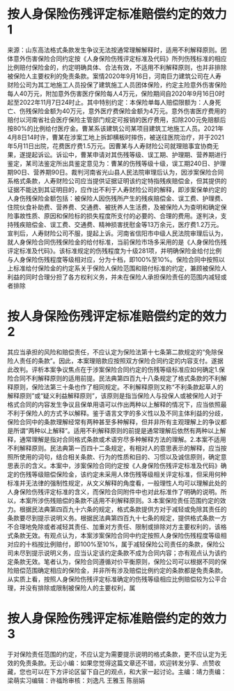 # 按人身保险伤残评定标准赔偿约定的效力1

来源：山东高法格式条款发生争议无法按通常理解解释时，适用不利解释原则。团体意外伤害保险合同约定按《人身保险伤残评定标准及代码》所列伤残标准的相应比例赔付保险金的，约定明确具体、合法有效，不适用不利解释原则，也并非排除被保险人主要权利的免责条款。案情2020年9月16日，河南巨力建筑公司在人寿财险公司为其工地施工人员投保了建筑施工人员团体保险，约定主险意外伤害保险每人40万元，附加意外伤害医疗保险每人4万元，保险期间自2020年9月16日0时起至2022年11月7日24时止。其中特别约定：本保险单每人赔偿限额为：人身死亡、伤残保险金额为40万元，意外医疗费保险金额为4万元。意外伤害医疗费用的赔付以河南省社会医疗保险主管部门规定可报销的医疗费用，扣除200元免赔额后按80%的比例给付医疗金。曹某系该建筑公司某项目建筑工地施工人员。2021年4月8日14时许，曹某在涉案工地上拆卸横板时摔伤，被送往医院治疗，并于2021年5月11日出院，花费医疗费1.5万元。因曹某与人寿财险公司就理赔事宜协商无果，遂提起诉讼。诉讼中，曹某申请对其伤残等级、误工期、护理期、营养期进行鉴定，某司法鉴定所出具鉴定意见为：曹某的伤残等级十级，误工期240日、护理期90日、营养期90日。裁判河南省光山县人民法院审理后认为，因涉案保险合同系格式条款，人寿财险公司应当提供证据证明该约定特指残疾赔偿金，但其提供的证据不能达到其证明目的，应作出不利于人寿财险公司的解释，即涉案保单约定的人身伤残保险金额包括：被保险人因伤残所产生的残疾赔偿金、误工费、护理费、住院伙食补助费、营养费、交通费、被抚养人生活费，及被保险人为查明和确定保险事故性质、原因和保险标的损失程度所支付的必要的、合理的费用。遂判决，支持残疾赔偿金、误工费、交通费、精神损害抚慰金等13万余元，医疗费1.2万元。宣判后，人寿财险公司不服，提起上诉。河南省信阳市中级人民法院审理后认为，就人身保险合同伤残保险金的给付标准，当前保险市场多采用的是《人身保险伤残评定标准及代码》。该标准规定的伤残程度为十级281项，并明确保险金给付比例与人身保险伤残程度等级相对应，分为十档，即100%至10%。保险合同中按照以上标准给付保险金的约定系关于保险人保险范围和赔付标准的约定，兼顾被保险人利益的同时合理分担了各方权利义务，并未在保险人承担保险责任的范围内减轻或者排除

# 按人身保险伤残评定标准赔偿约定的效力2

其应当承担的风险和赔偿责任，不应认定为保险法第十七条第二款规定的“免除保险人责任的条款”。因此，本案理赔款应按照双方保险合同约定的内容支付。遂据此改判。评析本案争议焦点在于涉案保险合同约定的伤残等级标准应如何确定1.保险合同不利解释原则的适用前提。民法典第四百九十八条规定了格式条款的不利解释原则，保险法第三十条也作了相同规定。不利解释原则又称“不利条款起草人的解释原则”或“疑义利益解释原则”，该原则是指当保险人与投保人或被保险人对于格式合同的内容发生争议且保单用语可以作出两种以上解释的情况下，应当依照最不利于保险人的方式予以解释。鉴于语言文字的多义性以及不同主体利益的分歧，保险合同中的条款理解经常有两种甚至多种解释，但并非所有主观理解上的争议都是所谓“两种以上解释”。适用不利解释原则的前提是通常理解后依然有两种以上解释，通常理解是指对合同格式条款或术语穷尽多种解释方法的理解。2.本案不适用不利解释原则。民法典第一百四十二条规定，有相对人的意思表示的解释，应当按照所使用的词句，结合相关条款、行为的性质和目的、习惯以及诚信原则，确定意思表示的含义。本案中，涉案保险合同约定按《人身保险伤残评定标准及代码》确定的伤残等级赔偿保险金，该约定未采用人体伤残等级相关评定标准，但采用何种标准并无法律的强制性规定，从文义解释的角度看，一般理性人均可以理解此处的人身保险伤残评定标准的含义，而保险合同附件中也对此标准作了明确的说明。所以，本案所涉伤残赔偿的条款不适用不利解释原则。3.本案保险责任范围约定的效力。根据民法典第四百九十六条的规定，格式条款提供方对于减轻或免除其责任的条款要尽到提示说明义务。根据民法典第四百九十七条的规定，提供格式条款一方不合理地免除或者减轻其责任、加重对方责任、限制或排除对方主要权利的，该格式条款无效。有观点认为，本案涉案保险合同中约定按照人身保险伤残程度等级相对应的十档按比例赔付，即100%至10%，属于减轻保险公司责任的条款，保险公司未尽到提示说明义务，应当认定该约定条款不成为合同内容；亦有观点认为该约定条款无效。笔者认为，保险合同遵循对价平衡原则，保险公司可以根据不同的保险赔偿范围确定相应的保险金，并非所有涉及赔偿比例约定的条款都是免责条款。从实质上看，按照人身保险伤残评定标准确定的伤残等级相应比例赔偿较为公平合理，并没有排除或限制被保险人的主要权利，属

# 按人身保险伤残评定标准赔偿约定的效力3

于对保险责任范围的约定，不应认定为需要提示说明的格式条款，更不应认定为无效的免责条款。无讼小编：如果您觉得这篇文章还不错，欢迎转发分享、点赞收藏，您也可以在下方评论区留下自己的观点，和大家一起讨论。主编：靖力责编：梁萌实习编辑：许福玲审核：刘逸凡 王雅玉 陈丽娟

